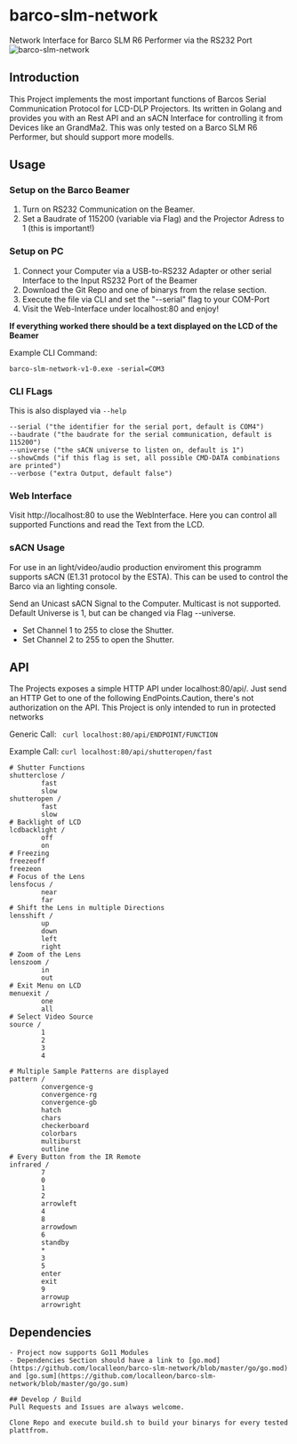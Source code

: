 # barco-slm-network
Network Interface for Barco SLM R6 Performer via the RS232 Port
![barco-slm-network](https://user-images.githubusercontent.com/28186014/57984895-98c4e380-7a60-11e9-976b-bcf88d789216.png)

## Introduction
This Project implements the most important functions of 
Barcos Serial Communication Protocol for LCD-DLP Projectors. 
Its written in Golang and provides you with an Rest API and an sACN Interface
for controlling it from Devices like an GrandMa2. This was only tested on a Barco SLM R6 Performer, but should support more modells. 

## Usage 
### Setup on the Barco Beamer 
1. Turn on RS232 Communication on the Beamer. 
2. Set a Baudrate of 115200 (variable via Flag) and the Projector Adress to 1 (this is important!) 

### Setup on PC 
1. Connect your Computer via a USB-to-RS232 Adapter or other serial Interface to the Input RS232 Port of the Beamer
2. Download the Git Repo and one of binarys from the relase section.
3. Execute the file via CLI and set the "--serial" flag to your COM-Port 
4. Visit the Web-Interface under localhost:80 and enjoy!

**If everything worked there should be a text displayed on the LCD of the Beamer**

Example CLI Command:
```
barco-slm-network-v1-0.exe -serial=COM3
```
### CLI FLags 
This is also displayed via `--help` 
```
--serial ("the identifier for the serial port, default is COM4")
--baudrate ("the baudrate for the serial communication, default is 115200")
--universe ("the sACN universe to listen on, default is 1")
--showCmds ("if this flag is set, all possible CMD-DATA combinations are printed")
--verbose ("extra Output, default false")
```
### Web Interface
Visit http://localhost:80 to use the WebInterface. Here you can control all supported Functions and read the Text from the LCD. 

### sACN Usage
For use in an light/video/audio production enviroment this programm supports sACN (E1.31 protocol by the ESTA). This can be used to control the Barco via an lighting console.

Send an Unicast sACN Signal to the Computer. Multicast is not supported. 
Default Universe is 1, but can be changed via Flag --universe. 
- Set Channel 1 to 255 to close the Shutter. 
- Set Channel 2 to 255 to open the Shutter. 

## API
The Projects exposes a simple HTTP API under localhost:80/api/. Just send an HTTP Get to one of the following EndPoints.Caution, there's not authorization on the API. This Project is only intended to run in protected networks

Generic Call:
` curl localhost:80/api/ENDPOINT/FUNCTION`

Example Call: 
` curl localhost:80/api/shutteropen/fast `


```
# Shutter Functions
shutterclose /
        fast
        slow
shutteropen /
        fast
        slow
# Backlight of LCD
lcdbacklight /
        off
        on
# Freezing
freezeoff 
freezeon
# Focus of the Lens
lensfocus /
        near
        far
# Shift the Lens in multiple Directions
lensshift /
        up
        down
        left
        right
# Zoom of the Lens
lenszoom / 
        in
        out
# Exit Menu on LCD
menuexit /
        one
        all
# Select Video Source
source /
        1
        2
        3
        4
        
# Multiple Sample Patterns are displayed
pattern / 
        convergence-g
        convergence-rg
        convergence-gb
        hatch
        chars
        checkerboard
        colorbars
        multiburst
        outline
# Every Button from the IR Remote
infrared /
        7
        0
        1
        2
        arrowleft
        4
        8
        arrowdown
        6
        standby
        *
        3
        5
        enter
        exit
        9
        arrowup
        arrowright
```
## Dependencies
```
- Project now supports Go11 Modules
- Dependencies Section should have a link to [go.mod](https://github.com/localleon/barco-slm-network/blob/master/go/go.mod) and [go.sum](https://github.com/localleon/barco-slm-network/blob/master/go/go.sum)

## Develop / Build
Pull Requests and Issues are always welcome. 

Clone Repo and execute build.sh to build your binarys for every tested plattfrom. 
